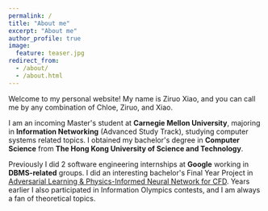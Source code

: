 ```yaml
---
permalink: /
title: "About me"
excerpt: "About me"
author_profile: true
image:
  feature: teaser.jpg
redirect_from: 
  - /about/
  - /about.html
---
```

Welcome to my personal website! My name is Ziruo Xiao, and you can call me by any combination of Chloe, Ziruo, and Xiao.

I am an incoming Master's student at **Carnegie Mellon University**, majoring in **Information Networking** (Advanced Study Track), studying computer systems related topics. I obtained my bachelor's degree in **Computer Science** from **The Hong Kong University of Science and Technology**.

Previously I did 2 software engineering internships at **Google** working in **DBMS-related** groups. I did an interesting bachelor's Final Year Project in [Adversarial Learning & Physics-Informed Neural Network for CFD](https://github.com/DL-for-CFD/alpinn_for_submission). Years earlier I also participated in Information Olympics contests, and I am always a fan of theoretical topics.
